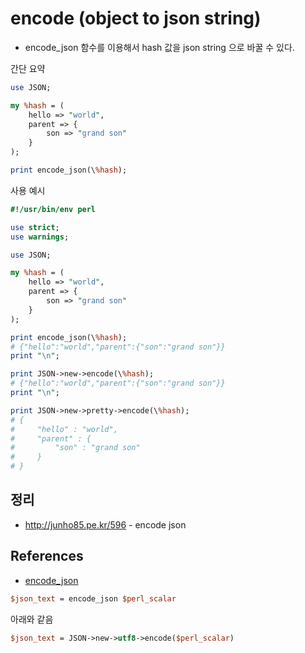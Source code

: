 # encode (object to json string)
* encode_json 함수를 이용해서 hash 값을 json string 으로 바꿀 수 있다.

간단 요약
```perl
use JSON;

my %hash = (
    hello => "world",
    parent => {
        son => "grand son"
    }
);

print encode_json(\%hash); 
```

사용 예시
```perl
#!/usr/bin/env perl

use strict;
use warnings;

use JSON;

my %hash = (
    hello => "world",
    parent => {
        son => "grand son"
    }
);

print encode_json(\%hash);
# {"hello":"world","parent":{"son":"grand son"}}
print "\n";

print JSON->new->encode(\%hash);
# {"hello":"world","parent":{"son":"grand son"}}
print "\n";

print JSON->new->pretty->encode(\%hash);
# {
#     "hello" : "world",
#     "parent" : {
#         "son" : "grand son"
#     }
# }
```

## 정리
* http://junho85.pe.kr/596 - encode json

## References
* [encode_json](https://metacpan.org/pod/JSON#encode_json)
```perl
$json_text = encode_json $perl_scalar
```
아래와 같음
```perl
$json_text = JSON->new->utf8->encode($perl_scalar)
```